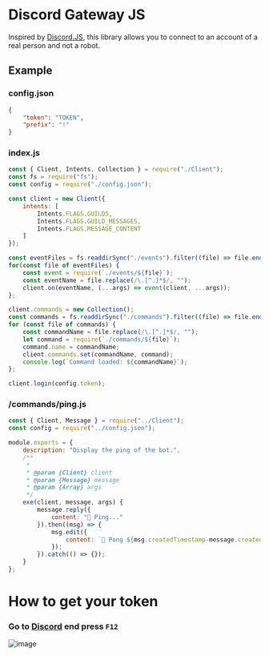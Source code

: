 # Discord Gateway JS
Inspired by [Discord.JS](https://github.com/discordjs/discord.js), this library allows you to connect to an account of a real person and not a robot.

## Example
### config.json
```json
{
    "token": "TOKEN",
    "prefix": "!"
}
```
### index.js
```js
const { Client, Intents, Collection } = require("./Client");
const fs = require("fs");
const config = require("./config.json");

const client = new Client({
    intents: [
        Intents.FLAGS.GUILDS,
        Intents.FLAGS.GUILD_MESSAGES,
        Intents.FLAGS.MESSAGE_CONTENT
    ]
});

const eventFiles = fs.readdirSync("./events").filter((file) => file.endsWith(".js"));
for(const file of eventFiles) {
    const event = require(`./events/${file}`);
    const eventName = file.replace(/\.[^.]*$/, "");
    client.on(eventName, (...args) => event(client, ...args));
};

client.commands = new Collection();
const commands = fs.readdirSync("./commands").filter((file) => file.endsWith(".js"));
for (const file of commands) {
    const commandName = file.replace(/\.[^.]*$/, "");
    let command = require(`./commands/${file}`);
    command.name = commandName;
    client.commands.set(commandName, command);
    console.log(`Command loaded: ${commandName}`);
};

client.login(config.token);
```
### /commands/ping.js
```js
const { Client, Message } = require("../Client");
const config = require("../config.json");

module.exports = {
    description: "Display the ping of the bot.",
    /**
     * 
     * @param {Client} client 
     * @param {Message} message 
     * @param {Array} args 
     */
    exe(client, message, args) {
        message.reply({
            content: "📡 Ping..."
        }).then((msg) => {
            msg.edit({
                content: `🏓 Pong ${msg.createdTimestamp-message.createdTimestamp}ms.`
            });
        }).catch(() => {});
    }
};
```
# How to get your token
### Go to [Discord](https://discord.com/app) end press `F12`
![image](https://user-images.githubusercontent.com/93871422/215302448-d383114b-1b6d-4d8d-83c7-9e6b81b365c4.png)
